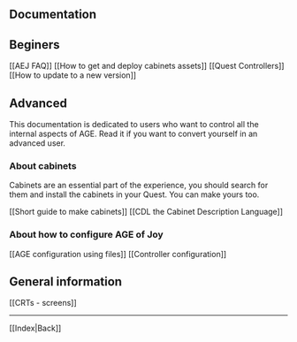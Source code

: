 ## Documentation

## Beginers

[[AEJ FAQ]]
[[How to get and deploy cabinets assets]]
[[Quest Controllers]]
[[How to update to a new version]]


## Advanced 

This documentation is dedicated to users who want to control all the internal aspects of AGE. Read it if you want to convert yourself in an advanced user.

### About cabinets

Cabinets are an essential part of the experience, you should search for them and install the cabinets in your Quest. You can make yours too.

[[Short guide to make cabinets]]
[[CDL the Cabinet Description Language]]

### About how to configure  AGE of Joy

[[AGE configuration using files]]
[[Controller configuration]]

## General information

[[CRTs - screens]]


---
[[Index|Back]]

